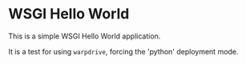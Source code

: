 # WSGI Hello World

This is a simple WSGI Hello World application.

It is a test for using ``warpdrive``, forcing the 'python' deployment mode.
